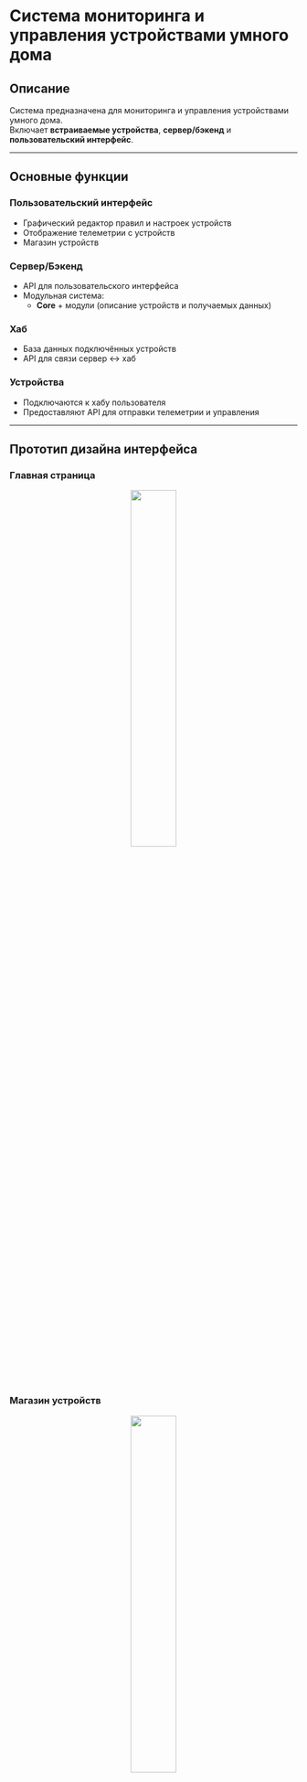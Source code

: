 # Система мониторинга и управления устройствами умного дома

## Описание
Система предназначена для мониторинга и управления устройствами умного дома.  
Включает **встраиваемые устройства**, **сервер/бэкенд** и **пользовательский интерфейс**.

---

## Основные функции

### Пользовательский интерфейс
- Графический редактор правил и настроек устройств  
- Отображение телеметрии с устройств  
- Магазин устройств  

### Сервер/Бэкенд
- API для пользовательского интерфейса  
- Модульная система:
  - **Core** + модули (описание устройств и получаемых данных)  

### Хаб
- База данных подключённых устройств  
- API для связи сервер ↔ хаб  

### Устройства
- Подключаются к хабу пользователя  
- Предоставляют API для отправки телеметрии и управления  

---

## Прототип дизайна интерфейса

### Главная страница
<p align="center">
  <img src="pics/Main%20Page.png" width="40%"/>
</p>

### Магазин устройств
<p align="center">
  <img src="pics/Store%20Page.png" width="40%"/>
</p>

### Карточка товара
<p align="center">
  <img src="pics/Single%20Store%20Page.png" width="40%"/>
</p>

### Устройства
<p align="center">
  <img src="pics/Devices%20Page.png" width="40%"/>
</p>

### Карточка устройства
<p align="center">
  <img src="pics/Single%20Device%20Page.png" width="40%"/>
</p>

### Расписание
<p align="center">
  <img src="pics/Calendar%20Page.png" width="40%"/>
</p>

### Создание новой задачи
<p align="center">
  <img src="pics/Calendar%20Page-1.png" width="40%"/>
</p>

### Телеметрия
<p align="center">
  <img src="pics/Telemetry%20Page.png" width="40%"/>
</p>
